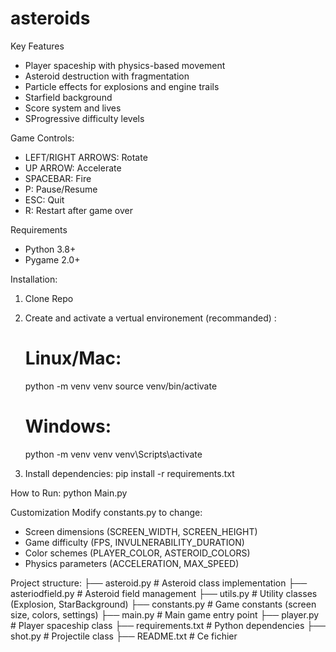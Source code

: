 # asteroids

Key Features
- Player spaceship with physics-based movement
- Asteroid destruction with fragmentation
- Particle effects for explosions and engine trails
- Starfield background
- Score system and lives
- SProgressive difficulty levels

Game Controls:
- LEFT/RIGHT ARROWS: Rotate
- UP ARROW: Accelerate
- SPACEBAR: Fire
- P: Pause/Resume
- ESC: Quit
- R: Restart after game over

Requirements
- Python 3.8+
- Pygame 2.0+

Installation:
1. Clone Repo

2. Create and activate a vertual environement (recommanded) :
   # Linux/Mac:
   python -m venv venv
   source venv/bin/activate
   
   # Windows:
   python -m venv venv
   venv\Scripts\activate

3. Install dependencies:
   pip install -r requirements.txt

How to Run:
   python Main.py

Customization
Modify constants.py to change:
- Screen dimensions (SCREEN_WIDTH, SCREEN_HEIGHT)
- Game difficulty (FPS, INVULNERABILITY_DURATION)
- Color schemes (PLAYER_COLOR, ASTEROID_COLORS)
- Physics parameters (ACCELERATION, MAX_SPEED)

Project structure:
├── asteroid.py         # Asteroid class implementation
├── asteriodfield.py    # Asteroid field management
├── utils.py            # Utility classes (Explosion, StarBackground)
├── constants.py        # Game constants (screen size, colors, settings)
├── main.py             # Main game entry point
├── player.py           # Player spaceship class
├── requirements.txt    # Python dependencies
├── shot.py             # Projectile class
├── README.txt            # Ce fichier 
